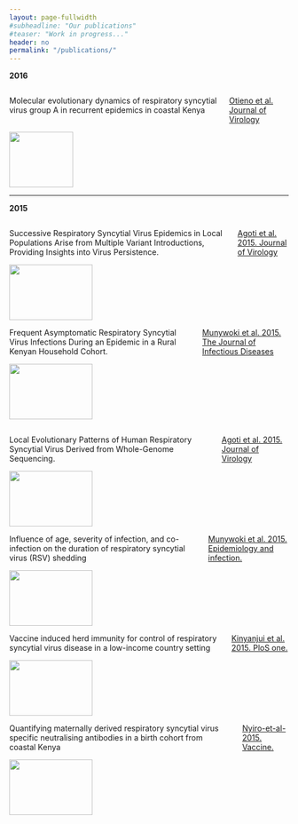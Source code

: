 ```yaml
---
layout: page-fullwidth
#subheadline: "Our publications"
#teaser: "Work in progress..."
header: no
permalink: "/publications/"
---
```

<p><strong>2016</strong></p>
<div class="row t60">
<div class="small-3 columns">
<p class="lead" >
Molecular evolutionary dynamics of respiratory syncytial virus group A in recurrent epidemics in coastal Kenya
</p>
<p> <a href="http://jvi.asm.org/content/early/2016/02/26/JVI.03105-15.abstract" target="blank">Otieno et al. Journal of Virology</a></p>

</div>
<div class="small-3 columns">
<img class="th" src="{{ site.url }}/images/article_img/Otieno-et-al-2015-jvi.png" alt="" height="100" width="115">
</div>

<div class="small-3 columns">
</div>

<div class="small-3 columns">
</div>

</div>
<hr>
<p><strong>2015</strong></p>

<div class="row t30">
  <div class="small-3 columns">
 <p class="lead">
Successive Respiratory Syncytial Virus Epidemics in Local Populations Arise from Multiple Variant Introductions, Providing Insights into Virus Persistence.
</p>
<p><a href="http://jvi.asm.org/content/89/22/11630.long" target="blank" >Agoti et al. 2015. Journal of Virology</a></p>
 </div>
<div class="small-3 columns">
<img class="th" src="{{ site.url }}/images/article_img/Agoti-et-al-2015.jpg" alt="" height="100" width="150">
</div>


<div class="small-3 columns">
<p class="lead">
    Frequent Asymptomatic Respiratory Syncytial Virus Infections During an Epidemic in a Rural Kenyan Household Cohort.
</p>
<p class="text-justify"><a href="">Munywoki et al. 2015. The Journal of Infectious Diseases</a></p>
</div>
<div class="small-3 columns">
<img class="th" src="{{ site.url }}/images/article_img/Munywoki-et-al-2015.jpg" alt="" height="100" width="150">    
</div>


</div>

<p></p>


<div class="row">

<div class="small-3 columns">
<p class="lead">
Local Evolutionary Patterns of Human Respiratory Syncytial Virus Derived from Whole-Genome Sequencing.
</p>
<p class="text-justify"><a href="">Agoti et al. 2015. Journal of Virology</a></p>
</div>

<div class="small-3 columns">
<img class="th" src="{{ site.url }}/images/article_img/Agoti-et-al-2015-jvi.jpg" alt="" height="100" width="150">

</div>

<div class="small-3 columns">
<p class="lead"> Influence of age, severity of infection, and co-infection on the duration of respiratory syncytial virus (RSV) shedding </p>
<p><a href="">Munywoki et al. 2015. Epidemiology and infection.</a></p>
</div>
<div class="small-3 columns">
<img class="th" src="{{ site.url }}/images/article_img/Munywoki-et-al-2015-epi-and-infection.png" alt="" height="100" width="150">

</div>
</div>

<div class="row" >

<div class="small-3 columns">
    <p class="lead">Vaccine induced herd immunity for control of respiratory syncytial virus disease in a low-income country setting</p>
    <p><a href="http://journals.plos.org/plosone/article?id=10.1371/journal.pone.0138018" target="blank">Kinyanjui et al. 2015. PloS one.</a></p>
</div>

<div class="small-3 columns">
 <img class="th" src="{{ site.url }}/images/article_img/Kinyanjui-et-al-2015-plos-one.png" alt="" height="100" width="150">
</div>

<div class="small-3 columns">
<p class="lead">Quantifying maternally derived respiratory syncytial virus specific neutralising antibodies in a birth cohort from coastal Kenya </p>
<p><a href="http://www.sciencedirect.com/science/article/pii/S0264410X15002285" target="blank"> Nyiro-et-al-2015. Vaccine.</a></p>
</div>

<div class="small-3 columns">

 <img class="th" src="{{ site.url }}/images/article_img/Nyiro-et-al-2015-vaccine.jpg" alt="" height="100" width="150">
</div>

<div class="small-3 columns">

</div>

</div>

